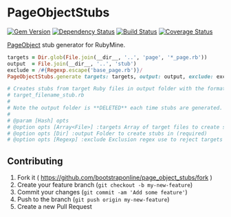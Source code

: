 # PageObjectStubs
[![Gem Version](https://badge.fury.io/rb/page_object_stubs.svg)](https://rubygems.org/gems/page_object_stubs)
[![Dependency Status](https://gemnasium.com/bootstraponline/page_object_stubs.svg?nocache)](https://gemnasium.com/bootstraponline/page_object_stubs)
[![Build Status](https://travis-ci.org/bootstraponline/page_object_stubs.svg?branch=master)](https://travis-ci.org/bootstraponline/page_object_stubs/builds)
[![Coverage Status](https://coveralls.io/repos/bootstraponline/page_object_stubs/badge.svg?nocach)](https://coveralls.io/r/bootstraponline/page_object_stubs)

[PageObject](https://github.com/cheezy/page-object) stub generator for RubyMine.

```ruby
targets = Dir.glob(File.join(__dir__, '..', 'page', '*_page.rb'))
output  = File.join(__dir__, '..', 'stub')
exclude = /#{Regexp.escape('base_page.rb')}/
PageObjectStubs.generate targets: targets, output: output, exclude: exclude
```

```ruby
# Creates stubs from target Ruby files in output folder with the format
# target_filename_stub.rb
#
# Note the output folder is **DELETED** each time stubs are generated.
#
# @param [Hash] opts
# @option opts [Array<File>] :targets Array of target files to create stubs from (required)
# @option opts [Dir] :output Folder to create stubs in (required)
# @option opts [Regexp] :exclude Exclusion regex use to reject targets (optional)
```

## Contributing

1. Fork it ( https://github.com/bootstraponline/page_object_stubs/fork )
2. Create your feature branch (`git checkout -b my-new-feature`)
3. Commit your changes (`git commit -am 'Add some feature'`)
4. Push to the branch (`git push origin my-new-feature`)
5. Create a new Pull Request
